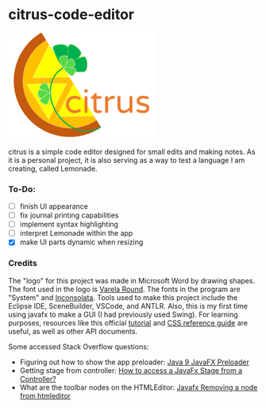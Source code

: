 # citrus-code-editor
<img src="https://github.com/simcard0000/citrus-code-editor/blob/master/CitrusCodeEditor/src/application/citrus%20logo.png" width = 300>

citrus is a simple code editor designed for small edits and making notes. As it is a personal project, it is also serving as a way to test a language I am creating, called Lemonade. 

### To-Do:
- [ ] finish UI appearance
- [ ] fix journal printing capabilities
- [ ] implement syntax highlighting
- [ ] interpret Lemonade within the app
- [X] make UI parts dynamic when resizing

### Credits
The "logo" for this project was made in Microsoft Word by drawing shapes. The font used in the logo is [Varela Round](https://fonts.google.com/specimen/Varela+Round). The fonts in the program are "System" and [Inconsolata](https://fonts.google.com/specimen/Inconsolata). Tools used to make this project include the Eclipse IDE, SceneBuilder, VSCode, and ANTLR. Also, this is my first time using javafx to make a GUI (I had previously used Swing). For learning purposes, resources like this official [tutorial](https://docs.oracle.com/javase/8/javase-clienttechnologies.htm) and [CSS reference guide](https://docs.oracle.com/javafx/2/api/javafx/scene/doc-files/cssref.html) are useful, as well as other API documents. 

Some accessed Stack Overflow questions:
* Figuring out how to show the app preloader: [Java 9 JavaFX Preloader](https://stackoverflow.com/questions/47533370/java-9-javafx-preloader/47540060#47540060)
* Getting stage from controller: [How to access a JavaFx Stage from a Controller?](https://stackoverflow.com/questions/33932309/how-to-access-a-javafx-stage-from-a-controller)
* What are the toolbar nodes on the HTMLEditor: [Javafx Removing a node from htmleditor](https://stackoverflow.com/questions/26446808/javafx-removing-a-node-from-htmleditor)
